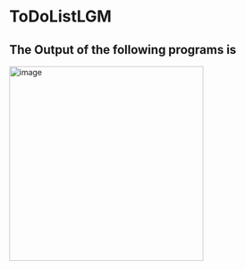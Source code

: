 # ToDoListLGM
## The Output of the following programs is

<img width="347" alt="image" src="https://github.com/yashsahu2001/ToDoListLGM/assets/117669471/c0d31ab3-9bf3-4303-9e8e-cb03d547ef31">
